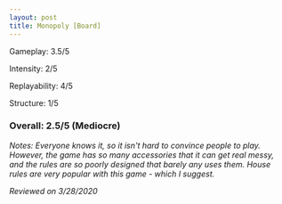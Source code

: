 ```yaml
---
layout: post
title: Monopoly [Board]
---
```


Gameplay: 3.5/5

Intensity: 2/5

Replayability: 4/5

Structure: 1/5

### Overall: 2.5/5 (Mediocre)

*Notes: Everyone knows it, so it isn't hard to convince people to play. However, the game has so many accessories that it can get
real messy, and the rules are so poorly designed that barely any uses them. House rules are very popular with this game - which I
suggest.*

*Reviewed on 3/28/2020*
